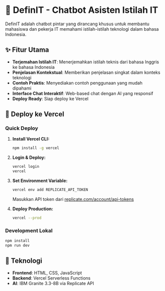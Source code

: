 # 🤖 DefinIT - Chatbot Asisten Istilah IT

DefinIT adalah chatbot pintar yang dirancang khusus untuk membantu mahasiswa dan pekerja IT memahami istilah-istilah teknologi dalam bahasa Indonesia.

## ✨ Fitur Utama

- **Terjemahan Istilah IT**: Menerjemahkan istilah teknis dari bahasa Inggris ke bahasa Indonesia
- **Penjelasan Kontekstual**: Memberikan penjelasan singkat dalam konteks teknologi
- **Contoh Praktis**: Menyediakan contoh penggunaan yang mudah dipahami
- **Interface Chat Interaktif**: Web-based chat dengan AI yang responsif
- **Deploy Ready**: Siap deploy ke Vercel

## 🚀 Deploy ke Vercel

### Quick Deploy

1. **Install Vercel CLI:**

   ```bash
   npm install -g vercel
   ```

2. **Login & Deploy:**

   ```bash
   vercel login
   vercel
   ```

3. **Set Environment Variable:**

   ```bash
   vercel env add REPLICATE_API_TOKEN
   ```

   Masukkan API token dari [replicate.com/account/api-tokens](https://replicate.com/account/api-tokens)

4. **Deploy Production:**
   ```bash
   vercel --prod
   ```

### Development Lokal

```bash
npm install
npm run dev
```

## 🔧 Teknologi

- **Frontend**: HTML, CSS, JavaScript
- **Backend**: Vercel Serverless Functions
- **AI**: IBM Granite 3.3-8B via Replicate API
